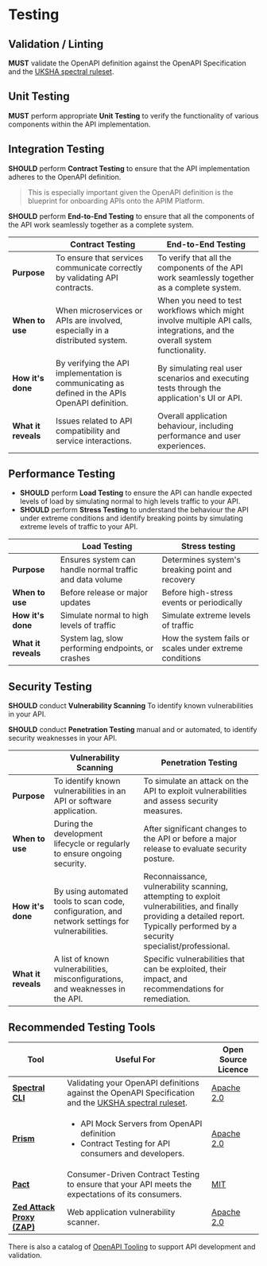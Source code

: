 # Testing

## Validation / Linting

**MUST** validate the OpenAPI definition against the OpenAPI Specification and the [UKSHA spectral ruleset](../spectral-rules/index.md).

## Unit Testing

**MUST** perform appropriate **Unit Testing** to verify the functionality of various components within the API implementation.

## Integration Testing

**SHOULD** perform **Contract Testing** to ensure that the API implementation adheres to the OpenAPI definition.

> This is especially important given the OpenAPI definition is the blueprint for onboarding APIs onto the APIM Platform.

**SHOULD** perform **End-to-End Testing** to ensure that all the components of the API work seamlessly together as a complete system.

| | Contract Testing | End-to-End Testing |
| - | --- | --- |
| **Purpose** | To ensure that services communicate correctly by validating API contracts. | To verify that all the components of the API work seamlessly together as a complete system. |
| **When to use** | When microservices or APIs are involved, especially in a distributed system. | When you need to test workflows which might involve multiple API calls, integrations, and the overall system functionality. |
| **How it's done** | By verifying the API implementation is communicating as defined in the APIs OpenAPI definition. | By simulating real user scenarios and executing tests through the application's UI or API. |
| **What it reveals** | Issues related to API compatibility and service interactions. | Overall application behaviour, including performance and user experiences. |

## Performance Testing

- **SHOULD** perform **Load Testing** to ensure the API can handle expected levels of load by simulating normal to high levels traffic to your API.
- **SHOULD** perform **Stress Testing** to understand the behaviour the API under extreme conditions and identify breaking points by simulating extreme levels of traffic to your API.

| | Load Testing | Stress testing |
| - | --- | --- |
| **Purpose** | Ensures system can handle normal traffic and data volume | Determines system's breaking point and recovery |
| **When to use** | Before release or major updates | Before high-stress events or periodically |
| **How it's done** | Simulate normal to high levels of traffic | Simulate extreme levels of traffic |
| **What it reveals** | System lag, slow performing endpoints, or crashes | How the system fails or scales under extreme conditions |

## Security Testing

**SHOULD** conduct **Vulnerability Scanning** To identify known vulnerabilities in your API.

**SHOULD** conduct **Penetration Testing** manual and or automated, to identify security weaknesses in your API.

| | Vulnerability Scanning | Penetration Testing |
| - | --- | --- |
| **Purpose**             | To identify known vulnerabilities in an API or software application. | To simulate an attack on the API to exploit vulnerabilities and assess security measures. |
| **When to use**         | During the development lifecycle or regularly to ensure ongoing security. | After significant changes to the API or before a major release to evaluate security posture. |
| **How it's done**       | By using automated tools to scan code, configuration, and network settings for vulnerabilities. | Reconnaissance, vulnerability scanning, attempting to exploit vulnerabilities, and finally providing a detailed report. Typically performed by a security specialist/professional. |
| **What it reveals**     | A list of known vulnerabilities, misconfigurations, and weaknesses in the API. | Specific vulnerabilities that can be exploited, their impact, and recommendations for remediation. |


## Recommended Testing Tools

| Tool | Useful For | Open Source Licence |
| -- | -- | -- |
| **[Spectral CLI](https://docs.stoplight.io/docs/spectral)** | Validating your OpenAPI definitions against the OpenAPI Specification and the [UKSHA spectral ruleset](../spectral-rules/index.md). | [Apache 2.0](https://opensource.org/license/apache-2-0) |
| **[Prism](https://stoplight.io/open-source/prism)** | <ul><li>API Mock Servers from OpenAPI definition</li><li>Contract Testing for API consumers and developers.</li></ul> | [Apache 2.0](https://opensource.org/license/apache-2-0) |
| **[Pact](https://docs.pact.io/)** | Consumer-Driven Contract Testing to ensure that your API meets the expectations of its consumers. | [MIT](https://opensource.org/license/mit) |
| **[Zed Attack Proxy (ZAP)](https://www.zaproxy.org/)** | Web application vulnerability scanner. | [Apache 2.0](https://opensource.org/license/apache-2-0) |

There is also a catalog of [OpenAPI Tooling](https://tools.openapis.org/) to support API development and validation.
